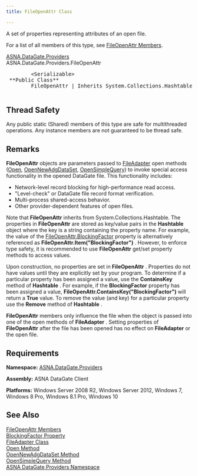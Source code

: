 ```yaml
---
title: FileOpenAttr Class

---
```


A set of properties representing attributes of an open file.

For a list of all members of this type, see [FileOpenAttr Members](file-open-attr-class-members.html).

[ASNA.DataGate.Providers](datagate-providers-namespace.html) <br /> ASNA.DataGate.Providers.<span>FileOpenAttr</span>
<pre>
        <span>&lt;Serializable&gt;</span>
 **Public Class** 
        <span>FileOpenAttr | Inherits System.Collections.Hashtable</span>
      </pre>

## Thread Safety

Any public static (Shared) members of this type are safe for multithreaded operations. Any instance members are not guaranteed to be thread safe.
## Remarks

<span> **FileOpenAttr** </span> objects are parameters passed to [FileAdapter](file-adapter-class.html) open methods ([Open](file-adapter-class-open-method.html), [ OpenNewAdgDataSet](file-adapter-class-open-new-adg-dataset-method.html), [OpenSimpleQuery](file-adapter-class-open-simple-query-method.html)) to invoke special access functionality in the opened DataGate file. This functionality includes:

- Network-level record blocking for high-performance read access.
- "Level-check" or DataGate file record format verification.
- Multi-process shared-access behavior.
- Other provider-dependent features of open files.

Note that **FileOpenAttr** inherits from System.Collections.Hashtable. The properties in **FileOpenAttr** are stored as key/value pairs in the **Hashtable** object where the key is a string containing the property name. For example, the value of the [ FileOpenAttr.BlockingFactor](file-open-attr-class-blocking-factor-property.html) property is alternatively referenced as **FileOpenAttr.Item("BlockingFactor")** . However, to enforce type safety, it is recommended to use **FileOpenAttr** get/set property methods to access values.

Upon construction, no properties are set in **FileOpenAttr** . Properties do not have values until they are explicitly set by your program. To determine if a particular property has been assigned a value, use the **ContainsKey** method of **Hashtable** . For example, if the **BlockingFactor** property has been assigned a value, **FileOpenAttr.ContainsKey("BlockingFactor")** will return a **True** value. To remove the value (and key) for a particular property use the **Remove** method of **Hashtable** .

**FileOpenAttr** members only influence the file when the object is passed into one of the open methods of **FileAdapter** . Setting properties of **FileOpenAttr** after the file has been opened has no effect on **FileAdapter** or the open file.
## Requirements

**Namespace:** [ ASNA.DataGate.Providers](datagate-providers-namespace.html) 

**Assembly:** ASNA DataGate Client

**Platforms:** Windows Server 2008 R2, Windows Server 2012, Windows 7, Windows 8 Pro, Windows 8.1 Pro, Windows 10
## See Also


[FileOpenAttr Members](file-open-attr-class-members.html)
      <br />
[BlockingFactor Property](file-open-attr-class-blocking-factor-property.html)
      <br />
[FileAdapter Class](file-adapter-class.html)
      <br />
[Open Method](file-adapter-class-open-method.html)
      <br />
[OpenNewAdgDataSet Method](file-adapter-class-open-new-adg-dataset-method.html)
      <br />
[OpenSimpleQuery Method](file-adapter-class-open-simple-query-method.html)
      <br />
[ASNA DataGate Providers Namespace](datagate-providers-namespace.html)

